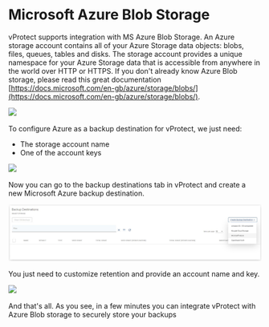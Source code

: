 # Microsoft Azure Blob Storage

vProtect supports integration with MS Azure Blob Storage. An Azure storage account contains all of your Azure Storage data objects: blobs, files, queues, tables and disks. The storage account provides a unique namespace for your Azure Storage data that is accessible from anywhere in the world over HTTP or HTTPS. If you don't already know Azure Blob storage, please read this great documentation [https://docs.microsoft.com/en-gb/azure/storage/blobs/](https://docs.microsoft.com/en-gb/azure/storage/blobs/).

![](../../../.gitbook/assets/object-storage-azure-storage-accounts.jpg)

To configure Azure as a backup destination for vProtect, we just need:

* The storage account name  
* One of the account keys

![](../../../.gitbook/assets/object-storage-azure-keys.jpg)

Now you can go to the backup destinations tab in vProtect and create a new Microsoft Azure backup destination.

![](../../../.gitbook/assets/backup-destinations-object-storage%20%284%29%20%284%29%20%282%29%20%281%29%20%282%29.jpg)

You just need to customize retention and provide an account name and key.

![](../../../.gitbook/assets/backup-destinations-object-storage-azure.jpg)

And that's all. As you see, in a few minutes you can integrate vProtect with Azure Blob storage to securely store your backups

